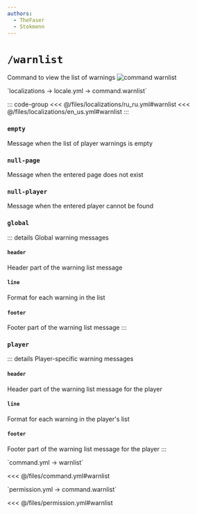 ```yaml
---
authors:
  - TheFaser
  - Stokmenn
---
```


# `/warnlist`

Command to view the list of warnings
![command warnlist](/commandwarnlist.png)

[//]: # (localization)
<!--@include: @/parts/words.md#localization--> 
<!--@include: @/parts/words.md#path--> `localizations → locale.yml → command.warnlist`

<!--@include: @/parts/words.md#default--> 

::: code-group
<<< @/files/localizations/ru_ru.yml#warnlist
<<< @/files/localizations/en_us.yml#warnlist
:::

### `empty`

Message when the list of player warnings is empty

### `null-page`

Message when the entered page does not exist

### `null-player`

Message when the entered player cannot be found

### `global`

::: details Global warning messages

#### `header`

Header part of the warning list message

#### `line`

Format for each warning in the list

#### `footer`

Footer part of the warning list message
:::

### `player`

::: details Player-specific warning messages

#### `header`

Header part of the warning list message for the player

#### `line`

Format for each warning in the player's list

#### `footer`

Footer part of the warning list message for the player
:::

[//]: # (command.yml)
<!--@include: @/parts/words.md#setting-->
<!--@include: @/parts/words.md#path--> `command.yml → warnlist`

<!--@include: @/parts/words.md#default-->
<<< @/files/command.yml#warnlist

<!--@include: @/parts/enable.md-->
<!--@include: @/parts/perPage.md-->
<!--@include: @/parts/aliases.md-->
<!--@include: @/parts/cooldown.md-->
<!--@include: @/parts/sound.md-->

[//]: # (permission.yml)
<!--@include: @/parts/words.md#permission-->
<!--@include: @/parts/words.md#path--> `permission.yml → command.warnlist`

<!--@include: @/parts/words.md#default-->
<<< @/files/permission.yml#warnlist

<!--@include: @/parts/permission/permissionTier3.md-->
<!--@include: @/parts/permission/cooldown.md-->
<!--@include: @/parts/permission/sound.md-->